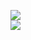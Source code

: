 [![](https://img.shields.io/badge/Made%20With-Github%20Spray-lightgrey.svg?style=for-the-badge&logo=github)](https://github.com/Annihil/github-spray#6410)  
[![](https://i.imgur.com/2DrTn0Z.gif)](https://github.com/Annihil/github-spray)